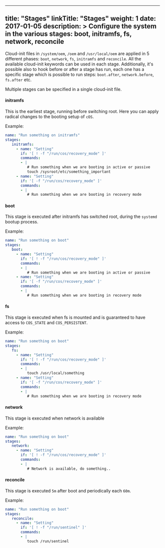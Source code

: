 
---
title: "Stages"
linkTitle: "Stages"
weight: 1
date: 2017-01-05
description: >
  Configure the system in the various stages: boot, initramfs, fs, network, reconcile
---

Cloud-init files in `/system/oem`, `/oem` and `/usr/local/oem` are applied in 5 different phases: `boot`, `network`, `fs`, `initramfs` and `reconcile`. All the available cloud-init keywords can be used in each stage. Additionally, it's possible also to hook before or after a stage has run, each one has a specific stage which is possible to run steps: `boot.after`, `network.before`, `fs.after` etc.

Multiple stages can be specified in a single cloud-init file.

#### initramfs

This is the earliest stage, running before switching root. Here you can apply radical changes to the booting setup of `cOS`.

Example:
```yaml
name: "Run something on initramfs"
stages:
   initramfs:
     - name: "Setting"
       if: '[ ! -f "/run/cos/recovery_mode" ]'
       commands:
       - |
          # Run something when we are booting in active or passive
          touch /sysroot/etc/something_important
     - name: "Setting"
       if: '[ -f "/run/cos/recovery_mode" ]'
       commands:
       - |
          # Run something when we are booting in recovery mode
```

#### boot

This stage is executed after initramfs has switched root, during the `systemd` bootup process.

Example:
```yaml
name: "Run something on boot"
stages:
   boot:
     - name: "Setting"
       if: '[ ! -f "/run/cos/recovery_mode" ]'
       commands:
       - |
          # Run something when we are booting in active or passive
     - name: "Setting"
       if: '[ -f "/run/cos/recovery_mode" ]'
       commands:
       - |
          # Run something when we are booting in recovery mode
```

#### fs

This stage is executed when fs is mounted and is guaranteed to have access to `COS_STATE` and `COS_PERSISTENT`.

Example:
```yaml
name: "Run something on boot"
stages:
   fs:
     - name: "Setting"
       if: '[ ! -f "/run/cos/recovery_mode" ]'
       commands:
       - |
          touch /usr/local/something
     - name: "Setting"
       if: '[ -f "/run/cos/recovery_mode" ]'
       commands:
       - |
          # Run something when we are booting in recovery mode
```


#### network

This stage is executed when network is available

Example:
```yaml
name: "Run something on boot"
stages:
   network:
     - name: "Setting"
       if: '[ ! -f "/run/cos/recovery_mode" ]'
       commands:
       - |
          # Network is available, do something..
```

#### reconcile

This stage is executed `5m` after boot and periodically each `60m`.

Example:
```yaml
name: "Run something on boot"
stages:
   reconcile:
     - name: "Setting"
       if: '[ ! -f "/run/sentinel" ]'
       commands:
       - |
          touch /run/sentinel
```